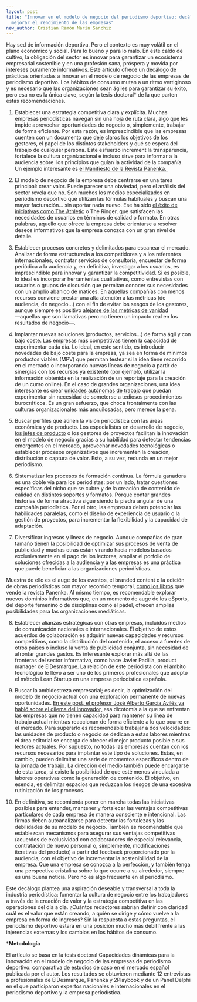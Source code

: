 ```yaml
---
layout: post
title: "Innovar en el modelo de negocio del periodismo deportivo: decálogo para
  mejorar el rendimiento de las empresas"
new_author: Cristian Ramón Marín Sanchiz
---
```

Hay sed de información deportiva. Pero el contexto es muy volátil en el plano económico y social. Para lo bueno y para lo malo. En este caldo de cultivo, la obligación del sector es innovar para garantizar un ecosistema empresarial sostenible y en una profesión sana, próspera y movida por intereses puramente informativos. Este artículo ofrece un decálogo de prácticas orientadas a innovar en el modelo de negocio de las empresas de periodismo deportivo. Los hábitos de consumo mutan a un ritmo vertiginoso y es necesario que las organizaciones sean ágiles para garantizar su éxito, pero esa no es la única clave, según la tesis doctoral* de la que parten estas recomendaciones.

1. Establecer una estrategia competitiva clara y explícita. Muchas empresas periodísticas navegan sin una hoja de ruta clara, algo que les impide aprovechar oportunidades de negocio o, simplemente, trabajar de forma eficiente. Por esta razón, es imprescindible que las empresas cuenten con un documento que deje claros los objetivos de los gestores, el papel de los distintos stakeholders y qué se espera del trabajo de cualquier persona. Este esfuerzo increment la transparencia,  fortalece la cultura organizacional e incluso sirve para informar a la audiencia sobre  los principios que guían la actividad de la compañía. Un ejemplo interesante es [el Manifiesto de la Revista Panenka. ](https://www.panenka.org/manifiesto/)

2. El modelo de negocio de la empresa debe centrarse en una tarea principal: crear valor. Puede parecer una obviedad, pero el análisis del sector revela que no. Son muchos los medios especializados en periodismo deportivo que utilizan las fórmulas habituales y buscan una mayor facturación… sin aportar nada nuevo. Ese ha sido [el éxito de iniciativas como The Athletic](https://www.nytimes.com/2022/01/06/business/new-york-times-the-athletic.html) o The Ringer, que satisfacen las necesidades de usuarios en términos de calidad o formato. En otras palabras, aquello que ofrece la empresa debe orientarse a resolver deseos informativos que la empresa conozca con un gran nivel de detalle. 

3. Establecer procesos concretos y delimitados para escanear el mercado. Analizar de forma estructurada a los competidores y a los referentes internacionales, contratar servicios de consultoría, encuestar de forma periódica a la audiencia y, en definitiva, investigar a los usuarios, es imprescindible para innovar y garantizar la competitividad. Si es posible, lo ideal es incorporar herramientas cualitativas, como entrevistas con usuarios o grupos de discusión que permitan conocer sus necesidades con un amplio abanico de matices. En aquellas compañías con menos recursos conviene prestar una alta atención a las métricas (de audiencia, de negocio…) con el fin de evitar los sesgos de los gestores, aunque siempre es positivo [alejarse de las métricas de vanidad](https://www.productplan.com/glossary/vanity-metrics/#:~:text=What%20Are%20Vanity%20Metrics%3F,views%20on%20a%20promotional%20video) ―aquellas que son llamativas pero no tienen un impacto real en los resultados de negocio―.

4. Implantar nuevas soluciones (productos, servicios…) de forma ágil y con bajo coste. Las empresas más competitivas tienen la capacidad de experimentar cada día. Lo ideal, en este sentido, es introducir novedades de bajo coste para la empresa, ya sea en forma de mínimos productos viables (MPV) que permitan testear si la idea tiene recorrido en el mercado o incorporando nuevas líneas de negocio a partir de sinergias con los recursos ya existente (por ejemplo, utilizar la información obtenida en la realización de un reportaje para la creación de un curso online). En el caso de grandes organizaciones, una idea interesante es crear [unidades autónomas de trabajo](https://repositorio.consejodecomunicacion.gob.ec/bitstream/CONSEJO_REP/2629/1/The%20role%20of%20innovation.pdf) que puedan experimentar sin necesidad de someterse a tediosos procedimientos burocráticos. Es un gran esfuerzo, que choca frontalmente con las culturas organizacionales más anquilosadas, pero merece la pena.

5. Buscar perfiles que aúnen la visión periodística con las áreas económica y de producto. Los especialistas en desarrollo de negocio, [los jefes de producto](https://www.reportaro.com/puede-un-periodista-ser-jefe-de-producto-transformando-el-reto-en-una-oportunidad-laboral/) o los gestores de proyectos facilitan la innovación en el modelo de negocio gracias a su habilidad para detectar tendencias emergentes en el mercado, aprovechar novedades tecnológicas o establecer procesos organizativos que incrementen la creación, distribución o captura de valor. Esto, a su vez, redunda en un mejor periodismo. 

6. Sistematizar los procesos de formación continua. La fórmula ganadora es una doble vía para los periodistas: por un lado, tratar cuestiones específicas del nicho que se cubre y de la creación de contenido de calidad en distintos soportes y formatos. Porque contar grandes historias de forma atractiva sigue siendo la piedra angular de una compañía periodística. Por el otro, las empresas deben potenciar las habilidades paralelas, como el diseño de experiencia de usuario o la gestión de proyectos, para incrementar la flexibilidad y la capacidad de adaptación.

7. Diversificar ingresos y líneas de negocio. Aunque compañías de gran tamaño tienen la posibilidad de optimizar sus procesos de venta de publicidad y muchas otras están virando hacia modelos basados exclusivamente en el pago de los lectores, ampliar el porfolio de soluciones ofrecidas a la audiencia y a las empresas es una práctica que puede beneficiar a las organizaciones periodísticas.

Muestra de ello es el auge de los eventos, el branded content o la edición de obras periodísticas con mayor recorrido temporal, [como los libros](https://tienda.panenka.org/es/libros) que vende la revista Panenka. Al mismo tiempo, es recomendable explorar nuevos dominios informativos que, en un momento de auge de los eSports, del deporte femenino o de disciplinas como el pádel, ofrecen amplias posibilidades para las organizaciones mediáticas. 

8. Establecer alianzas estratégicas con otras empresas, incluidos medios de comunicación nacionales e internacionales. El objetivo de estos acuerdos de colaboración es adquirir nuevas capacidades y recursos competitivos, como la distribución del contenido, el acceso a fuentes de otros países o incluso la venta de publicidad conjunta, sin necesidad de afrontar grandes gastos. Es interesante explorar más allá de las fronteras del sector informativo, como hace Javier Padilla, product manager de ElDesmarque. La relación de este periodista con el ámbito tecnológico le llevó a ser uno de los primeros profesionales que adoptó el método Lean Startup en una empresa periodística española.

9. Buscar la ambidestreza empresarial; es decir, la optimización del modelo de negocio actual con una exploración permanente de nuevas oportunidades. [En este post, el profesor José Alberto García Avilés ya habló sobre el dilema del innovador,](https://mip.umh.es/blog/2020/05/25/la-disrupci%C3%B3n-en-los-medios-de-comunicaci%C3%B3n-recordando-a-clayton-christensen/) esa dicotomía a la que se enfrentan las empresas que no tienen capacidad para mantener su línea de trabajo actual mientras reaccionan de forma eficiente a lo que ocurre en el mercado. Para superarlo es recomendable trabajar a dos velocidades: las unidades de producto o negocio se dedican a estas labores mientras el área editorial se encarga de ofrecer el mejor producto posible a sus lectores actuales. Por supuesto, no todas las empresas cuentan con los recursos necesarios para implantar este tipo de soluciones. Estas, en cambio, pueden delimitar una serie de momentos específicos dentro de la jornada de trabajo. La dirección del medio también puede encargarse de esta tarea, si existe la posibilidad de que esté menos vinculada a labores operativas como la generación de contenido. El objetivo, en esencia, es delimitar espacios que reduzcan los riesgos de una excesiva rutinización de los procesos.

10. En definitiva, se recomienda poner en marcha todas las iniciativas posibles para entender, mantener y fortalecer las ventajas competitivas particulares de cada empresa de manera consciente e intencional. Las firmas deben autoanalizarse para detectar las fortalezas y las debilidades de su modelo de negocio. También es recomendable que establezcan mecanismos para asegurar sus ventajas competitivas (acuerdos de exclusividad con colaboradores de especial relevancia, contratación de nuevo personal o, simplemente, modificaciones iterativas del producto) a partir del feedback proporcionado por la audiencia, con el objetivo de incrementar la sostenibilidad de la empresa. Que una empresa se conozca a la perfección, y también tenga una perspectiva cristalina sobre lo que ocurre a su alrededor, siempre es una buena noticia. Pero no es algo frecuente en el periodismo. 

Este decálogo plantea una aspiración deseable y transversal a toda la industria periodística: fomentar la cultura de negocio entre los trabajadores a través de la creación de valor y la estrategia competitiva en las operaciones del día a día. ¿Cuántos redactores sabrían definir con claridad cuál es el valor que están creando, a quién se dirige y cómo vuelve a la empresa en forma de ingresos? Sin la respuesta a estas preguntas, el periodismo deportivo estará en una posición mucho más débil frente a las injerencias externas y los cambios en los hábitos de consumo. 

\***Metodología**

El artículo se basa en la tesis doctoral Capacidades dinámicas para la innovación en el modelo de negocio de las empresas de periodismo deportivo: comparativa de estudios de caso en el mercado español publicada por el autor. Los resultados se obtuvieron mediante 12 entrevistas a profesionales de ElDesmarque, Panenka y 2Playbook y de un Panel Delphi en el que participaron expertos nacionales e internacionales en el periodismo deportivo y la empresa periodística.
